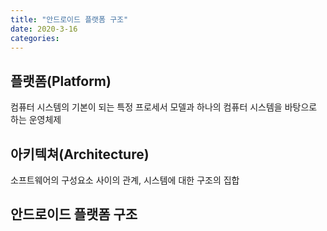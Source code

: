 ```yaml
---
title: "안드로이드 플랫폼 구조"
date: 2020-3-16
categories:
---
```


## 플랫폼(Platform)
컴퓨터 시스템의 기본이 되는 특정 프로세서 모델과
  하나의 컴퓨터 시스템을 바탕으로 하는 운영체제



## 아키텍쳐(Architecture)
소프트웨어의 구성요소 사이의 관계, 시스템에 대한 구조의 집합



## 안드로이드 플랫폼 구조



